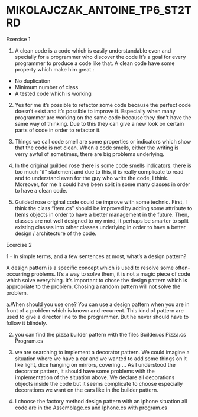 # MIKOLAJCZAK_ANTOINE_TP6_ST2TRD

Exercise 1 

1)	A clean code is a code which is easily understandable even and specially for a programmer who discover the code
It’s a goal for every programmer to produce a code like that. A clean code have some property which make him great :

-	No duplication 
-	Minimum number of class 
-	A tested code which is working 

2)	Yes for me it’s possible to refactor some code because the perfect code doesn’t exist and it’s possible to improve it. 
Especially when many programmer are working on the same code because they don’t have the same way of thinking. Due to this they can give a new look on certain parts of code in order to refactor it. 

3)	Things we call code smell are some properties or indicators which show that the code is not clean. When a code smells, either the writing is verry awful of sometimes, there are big problems underlying. 

4)	In the original guilded rose there is some code smells indicators. there is too much “if” statement and due to this, it is really complicate to read and to understand even for the guy who write the code, I think. Moreover, for me it could have been split in some many classes in order to have a clean code.

5)	Guilded rose original code could be improve with some technic. First, I think the class “Item.cs” should be improved by adding some attribute to Items objects in order to have a better management in the future. Then, classes are not well designed to my mind, it perhaps be smarter to split existing classes into other classes underlying in order to have a better design / architecture of the code. 


Ecercise 2 

1 - In simple terms, and a few sentences at most, what’s a design pattern?

A design pattern is a specific concept which is used to resolve some often-occurring problems. It’s a way to solve them, it is not a magic piece of code which solve everything. 
It’s important to chose the design pattern which is appropriate to the problem. Chosing a random pattern will not solve the problem.

a.When should you use one?
You can use a design pattern when you are in front of a problem which is known and recurrent. This kind of pattern are used to give a director line to the programmer. But he never should have to follow it blindely.

2) you can find the pizza builder pattern with the files Builder.cs Pizza.cs Program.cs  

3) we are searching to implement a decorator pattern. We could imagine a situation where we have a car and we wanted to add some things on it like light, dice hanging on mirrors, covering …
As I understood the decorator pattern, it should have some problems with the implementation of the situation above. We declare all decorations objects inside the code but it seems complicate to choose especially decorations we want on the cars like in the builder pattern.  

4) I choose the factory method design pattern with an iphone situation 
all code are in the Assemblage.cs and Iphone.cs with program.cs 

